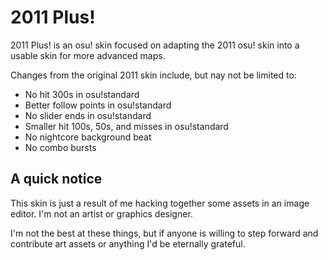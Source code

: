 # 2011 Plus!
2011 Plus! is an osu! skin focused on adapting the 2011 osu! skin into a usable skin for more advanced maps.

Changes from the original 2011 skin include, but nay not be limited to:
- No hit 300s in osu!standard
- Better follow points in osu!standard
- No slider ends in osu!standard
- Smaller hit 100s, 50s, and misses in osu!standard
- No nightcore background beat
- No combo bursts

## A quick notice
This skin is just a result of me hacking together some assets in an image editor. I'm not an artist or graphics designer.

I'm not the best at these things, but if anyone is willing to step forward and contribute art assets or anything I'd be eternally grateful.
